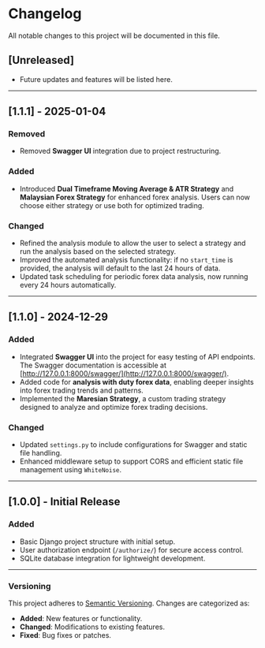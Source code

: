 # **Changelog**

All notable changes to this project will be documented in this file.

## **[Unreleased]**
- Future updates and features will be listed here.

---

## **[1.1.1] - 2025-01-04**

### **Removed**
- Removed **Swagger UI** integration due to project restructuring.

### **Added**
- Introduced **Dual Timeframe Moving Average & ATR Strategy** and **Malaysian Forex Strategy** for enhanced forex analysis. Users can now choose either strategy or use both for optimized trading.
  
### **Changed**
- Refined the analysis module to allow the user to select a strategy and run the analysis based on the selected strategy.
- Improved the automated analysis functionality: if no `start_time` is provided, the analysis will default to the last 24 hours of data.
- Updated task scheduling for periodic forex data analysis, now running every 24 hours automatically.

---

## **[1.1.0] - 2024-12-29**

### **Added**
- Integrated **Swagger UI** into the project for easy testing of API endpoints. The Swagger documentation is accessible at [http://127.0.0.1:8000/swagger/](http://127.0.0.1:8000/swagger/).
- Added code for **analysis with duty forex data**, enabling deeper insights into forex trading trends and patterns.
- Implemented the **Maresian Strategy**, a custom trading strategy designed to analyze and optimize forex trading decisions.

### **Changed**
- Updated `settings.py` to include configurations for Swagger and static file handling.
- Enhanced middleware setup to support CORS and efficient static file management using `WhiteNoise`.

---

## **[1.0.0] - Initial Release**

### **Added**
- Basic Django project structure with initial setup.
- User authorization endpoint (`/authorize/`) for secure access control.
- SQLite database integration for lightweight development.

---

### **Versioning**
This project adheres to [Semantic Versioning](https://semver.org/). Changes are categorized as:
- **Added**: New features or functionality.
- **Changed**: Modifications to existing features.
- **Fixed**: Bug fixes or patches.
